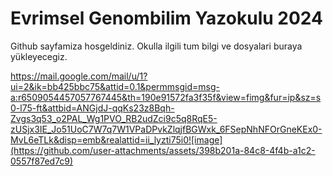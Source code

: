 # Evrimsel Genombilim Yazokulu 2024

Github sayfamiza hosgeldiniz. Okulla ilgili tum bilgi ve dosyalari buraya yükleyecegiz.

https://mail.google.com/mail/u/1?ui=2&ik=bb425bbc75&attid=0.1&permmsgid=msg-a:r6509054457057767445&th=190e91572fa3f35f&view=fimg&fur=ip&sz=s0-l75-ft&attbid=ANGjdJ-qqKs23z8Bqh-Zvgs3q53_o2PAL_Wg1PVO_RB2udZci9c5q8RqE5-zUSjx3IE_Jo51UoC7W7q7W1VPaDPvkZlqjfBGWxk_6FSepNhNFOrGneKEx0-MvL6eTLk&disp=emb&realattid=ii_lyzti75i0![image](https://github.com/user-attachments/assets/398b201a-84c8-4f4b-a1c2-0557f87ed7c9)

